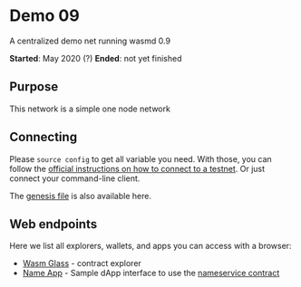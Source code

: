 # Demo 09

A centralized demo net running wasmd 0.9

**Started**: May 2020 (?)
**Ended**: not yet finished

## Purpose

This network is a simple one node network

## Connecting

Please `source config` to get all variable you need. With those, you can 
follow the [official instructions on how to connect to a testnet](https://docs.cosmwasm.com/testnets/testnets.html).
Or just connect your command-line client.

The [genesis file](./genesis.json) is also available here.

## Web endpoints

Here we list all explorers, wallets, and apps you can access with a browser:

* [Wasm Glass](https://demonet.wasm.glass) - contract explorer
* [Name App](https://cosmwasm.github.io/name-app/) - Sample dApp interface to use the 
  [nameservice contract](https://github.com/CosmWasm/cosmwasm-examples/tree/nameservice-0.5.2/nameservice) 